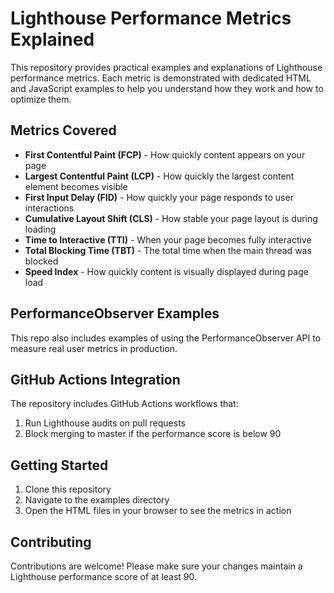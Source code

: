 # Lighthouse Performance Metrics Explained

This repository provides practical examples and explanations of Lighthouse performance metrics. Each metric is demonstrated with dedicated HTML and JavaScript examples to help you understand how they work and how to optimize them.

## Metrics Covered

- **First Contentful Paint (FCP)** - How quickly content appears on your page
- **Largest Contentful Paint (LCP)** - How quickly the largest content element becomes visible
- **First Input Delay (FID)** - How quickly your page responds to user interactions
- **Cumulative Layout Shift (CLS)** - How stable your page layout is during loading
- **Time to Interactive (TTI)** - When your page becomes fully interactive
- **Total Blocking Time (TBT)** - The total time when the main thread was blocked
- **Speed Index** - How quickly content is visually displayed during page load

## PerformanceObserver Examples

This repo also includes examples of using the PerformanceObserver API to measure real user metrics in production.

## GitHub Actions Integration

The repository includes GitHub Actions workflows that:
1. Run Lighthouse audits on pull requests
2. Block merging to master if the performance score is below 90

## Getting Started

1. Clone this repository
2. Navigate to the examples directory
3. Open the HTML files in your browser to see the metrics in action

## Contributing

Contributions are welcome! Please make sure your changes maintain a Lighthouse performance score of at least 90. 